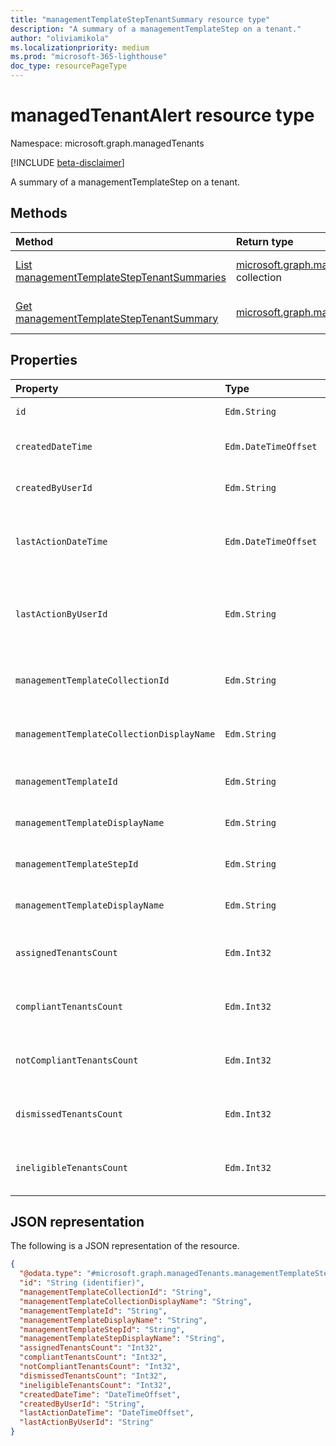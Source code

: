 ```yaml
---
title: "managementTemplateStepTenantSummary resource type"
description: "A summary of a managementTemplateStep on a tenant."
author: "oliviamikola"
ms.localizationpriority: medium
ms.prod: "microsoft-365-lighthouse"
doc_type: resourcePageType
---
```


# managedTenantAlert resource type

Namespace: microsoft.graph.managedTenants

[!INCLUDE [beta-disclaimer](../../includes/beta-disclaimer.md)]

A summary of a managementTemplateStep on a tenant.

## Methods
|Method|Return type|Description|
|:---|:---|:---|
|[List managementTemplateStepTenantSummaries](../api/managedtenants-managedtenant-list-managementtemplatesteptenantsummaries.md)|[microsoft.graph.managedTenants.managementtemplatesteptenantsummary](../resources/managedtenants-managementtemplatesteptenantsummary.md) collection|Get a list of the [microsoft.graph.managedTenants.managementTemplateStepTenantSummary](../resources/managedtenants-managementtemplatesteptenantsummary.md) objects and their properties.|
|[Get managementTemplateStepTenantSummary](../api/managedtenants-managementtemplatesteptenantsummary-get.md)|[microsoft.graph.managedTenants.managementtemplatesteptenantsummary](../resources/managedtenants-managementtemplatesteptenantsummary.md)|Read the properties and relationships of a [microsoft.graph.managedTenants.managementTemplateStepTenantSummary](../resources/managedtenants-managementtemplatesteptenantsummary.md) object.|

## Properties
|Property|Type|Description|
|:---|:---|:---|
| `id`            | `Edm.String` | The unique identifier of entity. Required. Read-only.                                           | Yes | Yes      | Yes      |
| `createdDateTime`                  | `Edm.DateTimeOffset`                                    | The date and time at which this entity was created. Required. Read-only.  | Yes  | Yes      | Yes      |
| `createdByUserId`                  | `Edm.String`                                    | The Azure AD user id of the user who created this entity. Required. Read-only.  | Yes  | Yes      | Yes      |
| `lastActionDateTime`                  | `Edm.DateTimeOffset`                                    | The date and time at which this entity was last modified. Normally caused by activities in the related ManagementTemplateCollections. Read-only.  | Yes  | No      | Yes      |
| `lastActionByUserId`                  | `Edm.String`                                    | The Azure AD user id of the user who last modified this entity. Normally caused by activities in the related ManagementTemplateCollections. Read-only.  | Yes  | No      | Yes      |
| `managementTemplateCollectionId`            | `Edm.String` | The managementTemplateCollectionId associated with this summary. Required. Read-only.                                           | Yes | Yes      | Yes      |
| `managementTemplateCollectionDisplayName`            | `Edm.String` | The managementTemplateCollection display name associated with this summary. Required. Read-only.                                           | Yes | Yes      | Yes      |
| `managementTemplateId`            | `Edm.String` | The managementTemplateId associated with this summary. Required. Read-only.                                           | Yes | Yes      | Yes      |
| `managementTemplateDisplayName`            | `Edm.String` | The managementTemplate display name associated with this summary. Required. Read-only.                                           | Yes | Yes      | Yes      |
| `managementTemplateStepId`            | `Edm.String` | The managementTemplateStepId associated with this summary. Required. Read-only.                                           | Yes | Yes      | Yes      |
| `managementTemplateDisplayName`            | `Edm.String` | The managementTemplateStep display name associated with this summary.  Required. Read-only.                                          | Yes | Yes      | Yes      |
| `assignedTenantsCount`   | `Edm.Int32` | The total number of tenants assigned to the managementTemplateStepId. Required. Read-only. | No | Yes      | Yes      |
| `compliantTenantsCount`   | `Edm.Int32` | The number of compliant tenants assigned to the managementTemplateStepId. Required. Read-only.  | No | Yes      | Yes      |
| `notCompliantTenantsCount`   | `Edm.Int32` | The total number of not-compliant tenants assigned to the managementTemplateStepId. Required. Read-only.  | No | Yes      | Yes      |
| `dismissedTenantsCount`   | `Edm.Int32` | The number of dismissed tenants assigned to the managementTemplateStepId. Required. Read-only. | No | Yes      | Yes      |
| `ineligibleTenantsCount`   | `Edm.Int32` | The number of ineligible tenants assigned to the managementTemplateStepId. Required. Read-only. | No | Yes      | Yes      |

## JSON representation
The following is a JSON representation of the resource.
<!-- {
  "blockType": "resource",
  "keyProperty": "id",
  "@odata.type": "microsoft.graph.managedTenants.managementTemplateStepTenantSummary",
  "baseType": "microsoft.graph.entity",
  "openType": false
}
-->
``` json
{
  "@odata.type": "#microsoft.graph.managedTenants.managementTemplateStepTenantSummary",
  "id": "String (identifier)",
  "managementTemplateCollectionId": "String",
  "managementTemplateCollectionDisplayName": "String",
  "managementTemplateId": "String",
  "managementTemplateDisplayName": "String",
  "managementTemplateStepId": "String",
  "managementTemplateStepDisplayName": "String",
  "assignedTenantsCount": "Int32",
  "compliantTenantsCount": "Int32",
  "notCompliantTenantsCount": "Int32",
  "dismissedTenantsCount": "Int32",
  "ineligibleTenantsCount": "Int32",
  "createdDateTime": "DateTimeOffset",
  "createdByUserId": "String",
  "lastActionDateTime": "DateTimeOffset",
  "lastActionByUserId": "String"
}
```
